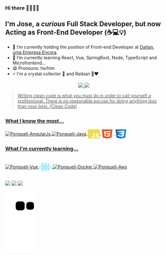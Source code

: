 ### Hi there 👋👨‍💻🚀
## I'm **Jose**, a _curious_ Full Stack Developer, but now Acting as Front-End Developer (☕💻💡)

- 🔭 I’m currently holding the position of Front-end Developer at [Daitan, uma Empresa Encora](https://www.daitan.com).
- 🌱 I’m currently learning React, Vue, SpringBoot, Node, TypeScript and Microfrontend...
- 😄 Pronouns: he/him
- ⚡ I'm a crystal collector 💎 and Reikian 🙏❤️

<div align="center">
  <a href="https://github.com/ponqueli">
  <img height="180em" src="https://github-readme-stats.vercel.app/api?username=ponqueli&show_icons=true&theme=github_dark&include_all_commits=true&count_private=true"/>
  <img height="180em" src="https://github-readme-stats.vercel.app/api/top-langs/?username=ponqueli&layout=compact&theme=radical)"/>
</div>

  
>Writing clean code is what you must do in order to call yourself a professional.
>There is no reasonable excuse for doing anything less than your best. (Clean Code)

##

### What I know the most...
<div style="display: inline_block">
 <img align="center" alt="Ponqueli-AngularJs" height="70" width="100" src="https://cdn.jsdelivr.net/gh/devicons/devicon/icons/angularjs/angularjs-plain-wordmark.svg">
 <img align="center" alt="Ponqueli-Java" height="40" width="40"       src="https://camo.githubusercontent.com/3d065d0d125c7de614d6b62fb545599d676506d92da57b5e9108f0653337d669/68747470733a2f2f63646e2e69636f6e2d69636f6e732e636f6d2f69636f6e73322f323431352f504e472f3531322f6a6176615f6f726967696e616c5f776f72646d61726b5f6c6f676f5f69636f6e5f3134363435392e706e67">
  <img align="center" alt="Ponqueli-Js" height="30" width="40" src="https://raw.githubusercontent.com/devicons/devicon/master/icons/javascript/javascript-plain.svg">
  <img align="center" alt="Ponqueli-HTML" height="30" width="40" src="https://raw.githubusercontent.com/devicons/devicon/master/icons/html5/html5-original.svg">
  <img align="center" alt="Ponqueli-CSS" height="30" width="40" src="https://raw.githubusercontent.com/devicons/devicon/master/icons/css3/css3-original.svg">
</div>
  
### What I'm currently learning...
<div style="display: inline_block"><br>
  <img align="center" alt="Ponqueli-Vue" height="30" width="40" src="https://cdn.jsdelivr.net/gh/devicons/devicon/icons/vuejs/vuejs-original.svg">
  <img align="center" alt="Ponqueli-React" height="30" width="40" src="https://raw.githubusercontent.com/devicons/devicon/master/icons/react/react-original.svg">
  <img align="center" alt="Ponqueli-Docker" height="30" width="40" src="https://cdn.jsdelivr.net/gh/devicons/devicon/icons/docker/docker-original.svg">
  <img align="center" alt="Ponqueli-Aws" height="30" width="40" src="https://cdn.jsdelivr.net/gh/devicons/devicon/icons/amazonwebservices/amazonwebservices-original.svg" >
</div>
  
 ##
 
<div> 
  <a href="https://instagram.com/jose.conto" target="_blank"><img src="https://img.shields.io/badge/-Instagram-%23E4405F?style=for-the-badge&logo=instagram&logoColor=white" target="_blank"></a>
  <a href = "mailto:joseantonioconto@gmail.com" target="_blank"><img src="https://img.shields.io/badge/-Gmail-%23333?style=for-the-badge&logo=gmail&logoColor=white" target="_blank"></a>
  <a href="https://www.linkedin.com/in/jose-conto" target="_blank"><img src="https://img.shields.io/badge/-LinkedIn-%230077B5?style=for-the-badge&logo=linkedin&logoColor=white" target="_blank"></a> 
 
  ![Snake animation](https://github.com/ponqueli/ponqueli/blob/output/github-contribution-grid-snake.svg)
 
</div>

